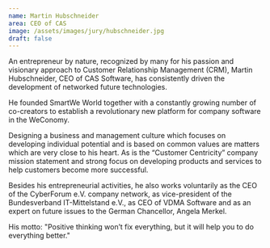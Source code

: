 ```yaml
---
name: Martin Hubschneider
area: CEO of CAS
image: /assets/images/jury/hubschneider.jpg
draft: false
---
```


An entrepreneur by nature, recognized by many for his passion and visionary approach to Customer Relationship Management (CRM), Martin Hubschneider, CEO of CAS Software, has consistently driven the development of networked future technologies.

He founded SmartWe World together with a constantly growing number of co-creators to establish a revolutionary new platform for company software in the WeConomy.

Designing a business and management culture which focuses on developing individual potential and is based on common values are matters which are very close to his heart. As is the “Customer Centricity” company mission statement and strong focus on developing products and services to help customers become more successful.

Besides his entrepreneurial activities, he also works voluntarily as the CEO of the CyberForum e.V. company network, as vice-president of the Bundesverband IT-Mittelstand e.V., as CEO of VDMA Software and as an expert on future issues to the German Chancellor, Angela Merkel.

His motto: "Positive thinking won’t fix everything, but it will help you to do everything better." 
